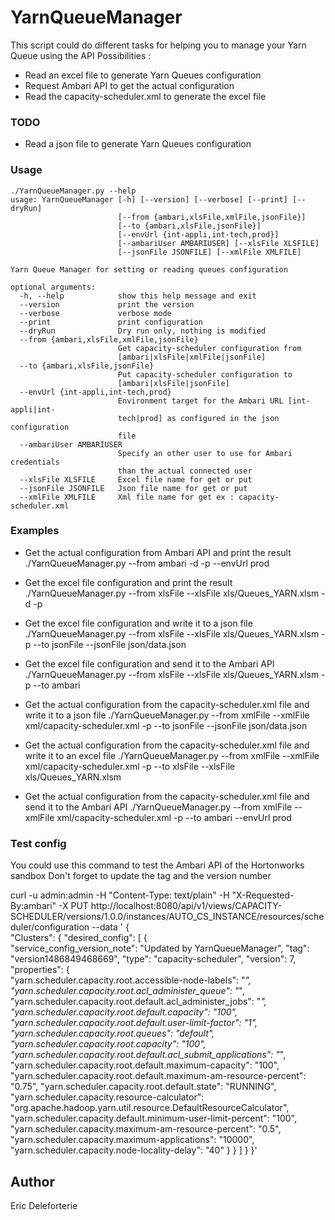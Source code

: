 YarnQueueManager
================

This script could do different tasks for helping you to manage your Yarn Queue using the API
Possibilities :
* Read an excel file to generate Yarn Queues configuration
* Request Ambari API to get the actual configuration
* Read the capacity-scheduler.xml to generate the excel file

### TODO
* Read a json file to generate Yarn Queues configuration

### Usage

```
./YarnQueueManager.py --help
usage: YarnQueueManager [-h] [--version] [--verbose] [--print] [--dryRun]
                        [--from {ambari,xlsFile,xmlFile,jsonFile}]
                        [--to {ambari,xlsFile,jsonFile}]
                        [--envUrl {int-appli,int-tech,prod}]
                        [--ambariUser AMBARIUSER] [--xlsFile XLSFILE]
                        [--jsonFile JSONFILE] [--xmlFile XMLFILE]

Yarn Queue Manager for setting or reading queues configuration

optional arguments:
  -h, --help            show this help message and exit
  --version             print the version
  --verbose             verbose mode
  --print               print configuration
  --dryRun              Dry run only, nothing is modified
  --from {ambari,xlsFile,xmlFile,jsonFile}
                        Get capacity-scheduler configuration from
                        [ambari|xlsFile|xmlFile|jsonFile]
  --to {ambari,xlsFile,jsonFile}
                        Put capacity-scheduler configuration to
                        [ambari|xlsFile|jsonFile]
  --envUrl {int-appli,int-tech,prod}
                        Environment target for the Ambari URL [int-appli|int-
                        tech|prod] as configured in the json configuration
                        file
  --ambariUser AMBARIUSER
                        Specify an other user to use for Ambari credentials
                        than the actual connected user
  --xlsFile XLSFILE     Excel file name for get or put
  --jsonFile JSONFILE   Json file name for get or put
  --xmlFile XMLFILE     Xml file name for get ex : capacity-scheduler.xml
```

### Examples 

* Get the actual configuration from Ambari API and print the result
    ./YarnQueueManager.py --from ambari -d -p --envUrl prod

* Get the excel file configuration and print the result
    ./YarnQueueManager.py --from xlsFile --xlsFile xls/Queues_YARN.xlsm -d -p

* Get the excel file configuration and write it to a json file
    ./YarnQueueManager.py --from xlsFile --xlsFile xls/Queues_YARN.xlsm  -p --to jsonFile --jsonFile json/data.json

* Get the excel file configuration and send it to the Ambari API
    ./YarnQueueManager.py --from xlsFile --xlsFile xls/Queues_YARN.xlsm  -p --to ambari

* Get the actual configuration from the capacity-scheduler.xml file and write it to a json file
    ./YarnQueueManager.py --from xmlFile --xmlFile xml/capacity-scheduler.xml  -p --to jsonFile --jsonFile json/data.json

* Get the actual configuration from the capacity-scheduler.xml file and write it to an excel file
    ./YarnQueueManager.py --from xmlFile --xmlFile xml/capacity-scheduler.xml  -p --to xlsFile --xlsFile xls/Queues_YARN.xlsm

* Get the actual configuration from the capacity-scheduler.xml file and send it to the Ambari API
    ./YarnQueueManager.py --from xmlFile --xmlFile xml/capacity-scheduler.xml  -p --to ambari --envUrl prod

### Test config

You could use this command to test the Ambari API of the Hortonworks sandbox
Don't forget to update the tag and the version number

curl -u admin:admin -H "Content-Type: text/plain" -H "X-Requested-By:ambari" -X PUT http://localhost:8080/api/v1/views/CAPACITY-SCHEDULER/versions/1.0.0/instances/AUTO_CS_INSTANCE/resources/scheduler/configuration --data '
{               
  "Clusters": {
    "desired_config": [
      {                                                               
        "service_config_version_note": "Updated by YarnQueueManager", 
        "tag": "version1486849468669", 
        "type": "capacity-scheduler", 
        "version": 7, 
        "properties": {                                       
        "yarn.scheduler.capacity.root.accessible-node-labels": "*",
        "yarn.scheduler.capacity.root.acl_administer_queue": "*",
        "yarn.scheduler.capacity.root.default.acl_administer_jobs": "*",
        "yarn.scheduler.capacity.root.default.capacity": "100",
        "yarn.scheduler.capacity.root.default.user-limit-factor": "1",
        "yarn.scheduler.capacity.root.queues": "default",
        "yarn.scheduler.capacity.root.capacity": "100",
        "yarn.scheduler.capacity.root.default.acl_submit_applications": "*",
        "yarn.scheduler.capacity.root.default.maximum-capacity": "100",
        "yarn.scheduler.capacity.root.default.maximum-am-resource-percent": "0.75",
        "yarn.scheduler.capacity.root.default.state": "RUNNING",
        "yarn.scheduler.capacity.resource-calculator": "org.apache.hadoop.yarn.util.resource.DefaultResourceCalculator",
        "yarn.scheduler.capacity.default.minimum-user-limit-percent": "100",
        "yarn.scheduler.capacity.maximum-am-resource-percent": "0.5",
        "yarn.scheduler.capacity.maximum-applications": "10000",        
        "yarn.scheduler.capacity.node-locality-delay": "40"
        }
      }
    ]
  }
}'


Author
------
Eric Deleforterie